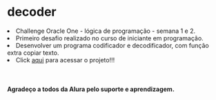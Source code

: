 # decoder
<li>Challenge Oracle One -  lógica de programação - semana 1 e 2.</li>
<li>Primeiro desafio realizado no curso de iniciante em programação.</li>
<li>Desenvolver um programa codificador e decodificador, com função extra copiar texto.</li>
<li>Click <a href="https://ludonha.github.io/decoder/">aqui</a> para acessar o projeto!!!</li>
<br><br><br><strong>Agradeço a todos da Alura pelo suporte e aprendizagem.</strong>
